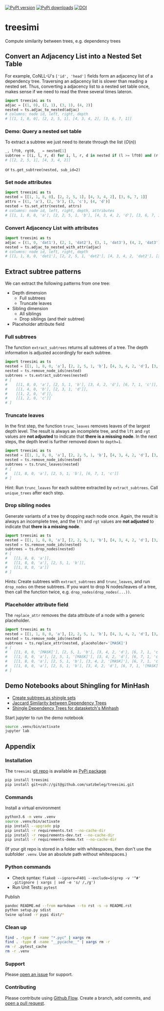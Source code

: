[![PyPI version](https://badge.fury.io/py/treesimi.svg)](https://badge.fury.io/py/treesimi)
[![PyPi downloads](https://img.shields.io/pypi/dm/treesimi)](https://img.shields.io/pypi/dm/treesimi)
[![DOI](https://zenodo.org/badge/318838452.svg)](https://zenodo.org/badge/latestdoi/318838452)


# treesimi
Compute similarity between trees, e.g. dependency trees


## Convert an Adjacency List into a Nested Set Table
For example, CoNLL-U's `['id', 'head']` fields form an adjacency list of a dependency tree.
Traversing an adjacency list is slower than reading a nested set.
Thus, converting a adjacency list to a nested set table once, makes sense if we need to read the three several times lateron.

```py
import treesimi as ts
adjac = [(1, 0), (2, 1), (3, 1), (4, 2)]
nested = ts.adjac_to_nested(adjac)
# columns: node id, left, right, depth
# [[1, 1, 8, 0], [2, 2, 5, 1], [4, 3, 4, 2], [3, 6, 7, 1]]
```

### Demo: Query a nested set table
To extract a subtree we just need to iterate through the list ($O(n)$)

```py
_, lft0, rgt0, _ = nested[1]
subtree = [(i, l, r, d) for i, l, r, d in nested if (l >= lft0) and (r <= rgt0)]
# [[2, 2, 5, 1], [4, 3, 4, 2]]
```

or `ts.get_subtree(nested, sub_id=2)`

### Set node attributes

```py
import treesimi as ts
nested = [[1, 1, 8, 0], [2, 2, 5, 1], [4, 3, 4, 2], [3, 6, 7, 1]]
attrs = [(1, 'a'), (2, 'b'), (3, 'c'), (4, 'd')]
nested = ts.set_attr(nested, attrs)
# columns: node id, left, right, depth, attributes
# [[1, 1, 8, 0, 'a'], [2, 2, 5, 1, 'b'], [4, 3, 4, 2, 'd'], [3, 6, 7, 1, 'c']]
```

### Convert Adjacency List with attributes

```py
import treesimi as ts
adjac = [(1, 0, 'dat1'), (2, 1, 'dat2'), (3, 1, 'dat3'), (4, 2, 'dat3')]
nested = ts.adjac_to_nested_with_attr(adjac)
# columns: node id, left, right, depth
# [[1, 1, 8, 0, 'dat1'], [2, 2, 5, 1, 'dat2'], [4, 3, 4, 2, 'dat2'], [3, 6, 7, 1, 'dat4']]
```


## Extract subtree patterns
We can extract the following patterns from one tree:

* Depth dimension
    * Full subtrees
    * Truncate leaves
* Sibling dimension
    * All siblings
    * Drop siblings (and their subtree)
* Placeholder attribute field


### Full subtrees
The function `extract_subtrees` returns all subtrees of a tree.
The depth information is adjusted accordingly for each subtree.

```py
import treesimi as ts
nested = [[1, 1, 8, 0, 'a'], [2, 2, 5, 1, 'b'], [4, 3, 4, 2, 'd'], [3, 6, 7, 1, 'c']]
nested = ts.remove_node_ids(nested)
subtrees = ts.extract_subtrees(nested)
# [
#    [[1, 8, 0, 'a'], [2, 5, 1, 'b'], [3, 4, 2, 'd'], [6, 7, 1, 'c']],
#    [[1, 4, 0, 'b'], [2, 3, 1, 'd']],
#    [[1, 2, 0, 'd']],
#    [[1, 2, 0, 'c']]
# ]
```

### Truncate leaves
In the first step, the function `trunc_leaves` removes leaves of the largest depth level.
The result is always an incomplete tree, and the `lft` and `rgt` values are **not adjusted** to indicate that **there is a missing node**.
In the next steps, the depth level is further removed down to `depth=1`.

```py
import treesimi as ts
nested = [[1, 1, 8, 0, 'a'], [2, 2, 5, 1, 'b'], [4, 3, 4, 2, 'd'], [3, 6, 7, 1, 'c']]
nested = ts.remove_node_ids(nested)
subtrees = ts.trunc_leaves(nested)
# [
#   [[1, 8, 0, 'a'], [2, 5, 1, 'b'], [6, 7, 1, 'c']]
# ]
```

Hint: Run `trunc_leaves` for each subtree extracted by `extract_subtrees`. Call `unique_trees` after each step.


### Drop sibling nodes
Generate variants of a tree by dropping each node once.
Again, the result is always an incomplete tree, and the `lft` and `rgt` values are **not adjusted** to indicate that **there is a missing node**.

```py
import treesimi as ts
nested = [[1, 1, 8, 0, 'a'], [2, 2, 5, 1, 'b'], [4, 3, 4, 2, 'd'], [3, 6, 7, 1, 'c']]
nested = ts.remove_node_ids(nested)
subtrees = ts.drop_nodes(nested)
# [
#   [[1, 8, 0, 'a']],
#   [[1, 8, 0, 'a'], [2, 5, 1, 'b']],
#   [[1, 8, 0, 'a']]
# ]
```

Hints: Create subtrees with `extract_subtrees` and `trunc_leaves`, and run `drop_nodes` on these subtrees. If you want to drop N nodes/leaves of a tree, then call the function twice, e.g. `drop_nodes(drop_nodes(...))`.


### Placeholder attribute field
The `replace_attr` removes the data attribute of a node with a generic placeholder.

```py
import treesimi as ts
nested = [[1, 1, 8, 0, 'a'], [2, 2, 5, 1, 'b'], [4, 3, 4, 2, 'd'], [3, 6, 7, 1, 'c']]
nested = ts.remove_node_ids(nested)
subtrees = ts.replace_attr(nested, placeholder='[MASK]')
# [
#   [[1, 8, 0, '[MASK]'], [2, 5, 1, 'b'], [3, 4, 2, 'd'], [6, 7, 1, 'c']],
#   [[1, 8, 0, 'a'], [2, 5, 1, '[MASK]'], [3, 4, 2, 'd'], [6, 7, 1, 'c']], 
#   [[1, 8, 0, 'a'], [2, 5, 1, 'b'], [3, 4, 2, '[MASK]'], [6, 7, 1, 'c']], 
#   [[1, 8, 0, 'a'], [2, 5, 1, 'b'], [3, 4, 2, 'd'], [6, 7, 1, '[MASK]']]
# ]
```

## Demo Notebooks about Shingling for MinHash
- [Create subtrees as shingle sets](https://github.com/satzbeleg/treesimi/blob/master/demo/Create%20subtrees%20as%20shingle%20sets.ipynb)
- [Jaccard Similarity between Dependency Trees](https://github.com/satzbeleg/treesimi/blob/master/demo/Jaccard%20Similarity%20between%20Dependency%20Trees.ipynb)
- [Shingle Dependency Trees for datasketch's Minhash](https://github.com/satzbeleg/treesimi/blob/master/demo/Shingle%20Dependency%20Trees%20for%20datasketch's%20Minhash.ipynb)

Start jupyter to run the demo notebook

```sh
source .venv/bin/activate
jupyter lab
```

## Appendix

### Installation
The `treesimi` [git repo](http://github.com/satzbeleg/treesimi) is available as [PyPi package](https://pypi.org/project/treesimi)

```sh
pip install treesimi
pip install git+ssh://git@github.com/satzbeleg/treesimi.git
```

### Commands
Install a virtual environment

```sh
python3.6 -m venv .venv
source .venv/bin/activate
pip install --upgrade pip
pip install -r requirements.txt --no-cache-dir
pip install -r requirements-dev.txt --no-cache-dir
pip install -r requirements-demo.txt --no-cache-dir
```

(If your git repo is stored in a folder with whitespaces, then don't use the subfolder `.venv`. Use an absolute path without whitespaces.)

### Python commands

* Check syntax: `flake8 --ignore=F401 --exclude=$(grep -v '^#' .gitignore | xargs | sed -e 's/ /,/g')`
* Run Unit Tests: `pytest`

Publish

```sh
pandoc README.md --from markdown --to rst -s -o README.rst
python setup.py sdist 
twine upload -r pypi dist/*
```

### Clean up 

```sh
find . -type f -name "*.pyc" | xargs rm
find . -type d -name "__pycache__" | xargs rm -r
rm -r .pytest_cache
rm -r .venv
```


### Support
Please [open an issue](https://github.com/satzbeleg/treesimi/issues/new) for support.


### Contributing
Please contribute using [Github Flow](https://guides.github.com/introduction/flow/). Create a branch, add commits, and [open a pull request](https://github.com/satzbeleg/treesimi/compare/).
